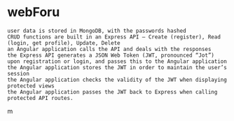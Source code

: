 # webForu

    user data is stored in MongoDB, with the passwords hashed
    CRUD functions are built in an Express API — Create (register), Read (login, get profile), Update, Delete
    an Angular application calls the API and deals with the responses
    the Express API generates a JSON Web Token (JWT, pronounced “Jot”) upon registration or login, and passes this to the Angular application
    the Angular application stores the JWT in order to maintain the user’s session
    the Angular application checks the validity of the JWT when displaying protected views
    the Angular application passes the JWT back to Express when calling protected API routes.
m
